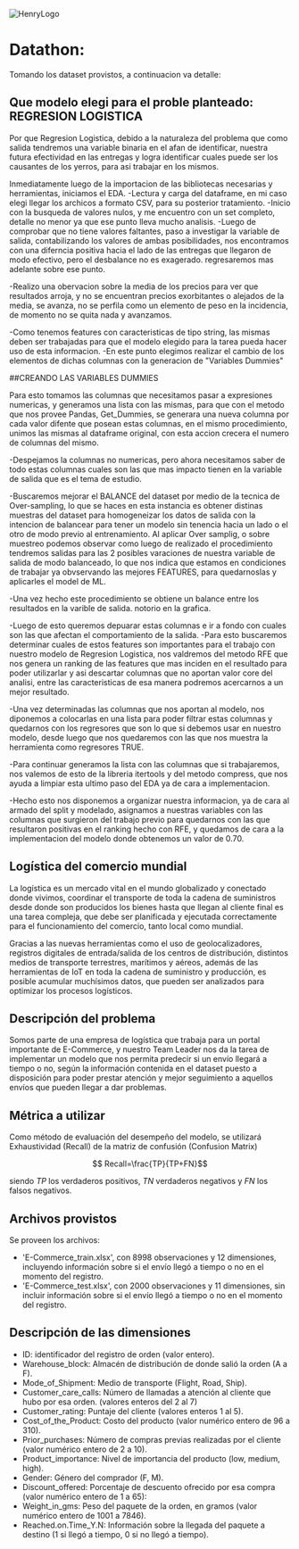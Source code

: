 ![HenryLogo](https://d31uz8lwfmyn8g.cloudfront.net/Assets/logo-henry-white-lg.png)

# Datathon: 

 Tomando los dataset provistos, a continuacion va detalle:

 ## Que modelo elegi para el proble planteado: REGRESION LOGISTICA
 
 Por que Regresion Logistica, debido a la naturaleza del problema que como salida tendremos una variable binaria en el afan de identificar, nuestra futura efectividad en las entregas y logra identificar cuales puede ser  los causantes de los yerros, para asi trabajar en los mismos.

 Inmediatamente luego de la importacion de las bibliotecas necesarias y herramientas, iniciamos el EDA.
 -Lectura y carga del dataframe, en mi caso elegi llegar los archicos a formato CSV, para su posterior tratamiento.
 -Inicio con la busqueda de valores nulos, y me encuentro con un set completo, detalle no menor ya que ese punto lleva mucho analisis.
 -Luego de comprobar que no tiene valores faltantes, paso a investigar la variable de salida, contabilizando los valores de ambas posibilidades, nos encontramos con una diferncia positiva hacia el lado de las entregas que llegaron de modo efectivo, pero el desbalance no es exagerado.
 regresaremos mas adelante sobre ese punto.
 
 -Realizo una obervacion sobre la media de los precios para ver que resultados arroja, y no se encuentran precios exorbitantes o alejados de la media, se avanza, no se perfila como un elemento de peso en la incidencia, de momento no se quita nada y avanzamos.
 
 -Como tenemos features con caracteristicas de tipo string, las mismas deben ser trabajadas para que el modelo elegido para la tarea pueda hacer uso de esta informacion.
 -En este punto elegimos realizar el cambio de los elementos de dichas columnas con la generacion de "Variables Dummies"

 ##CREANDO LAS VARIABLES DUMMIES

 Para esto tomamos las columnas que necesitamos pasar a expresiones numericas, y generamos una lista con las mismas, para que con el metodo que nos provee Pandas, Get_Dummies, se generara una nueva columna por cada valor difente que posean estas columnas, en el mismo procedimiento, unimos las mismas al dataframe original, con esta accion crecera el numero de columnas del mismo.

 -Despejamos la columnas no numericas, pero ahora necesitamos saber de todo estas columnas cuales son las que mas impacto tienen en la variable de salida que es el tema de estudio.

 -Buscaremos mejorar el BALANCE del dataset por medio de la tecnica de Over-sampling, lo que se haces en esta instancia es obtener distinas muestras del dataset para homogeneizar los datos de salida con la intencion de balancear para tener un modelo sin tenencia hacia un lado o el otro de modo previo al entrenamiento. Al aplicar Over samplig, o sobre muestreo podemos observar como luego de realizado el procedimiento tendremos salidas para las 2 posibles varaciones de nuestra variable de salida de modo balanceado, lo que nos indica que estamos en condiciones de trabajar ya obvservando las mejores FEATURES,  para quedarnoslas y aplicarles el model de ML.

 -Una vez hecho este procedimiento se obtiene un balance entre los resultados en la varible de salida. notorio en la grafica.

 -Luego de esto queremos depuarar estas columnas e ir a fondo con cuales son las que afectan el comportamiento de la salida.
 -Para esto buscaremos determinar cuales de estos features son importantes para el trabajo con nuestro modelo de Regresion Logistica, nos valdremos del metodo RFE que nos genera un ranking de las features que mas inciden en el resultado para poder utilizarlar y asi descartar columnas que no aportan valor core del analisi, entre las caracteristicas de esa manera podremos acercarnos a un mejor resultado.

 -Una vez determinadas las columnas que nos aportan al modelo, nos diponemos a colocarlas en una lista para poder filtrar estas columnas y quedarnos con los regresores que son lo que si debemos usar en nuestro modelo, desde luego que nos quedaremos con las que nos muestra la herramienta como regresores TRUE.

 -Para continuar generamos la lista con las columnas que si trabajaremos, nos valemos de esto de la libreria itertools y del metodo compress, que nos ayuda a limpiar esta ultimo paso del EDA ya de cara a implementacion.

 -Hecho esto nos disponemos a organizar nuestra informacion, ya de cara al armado del split y modelado, asignamos a  nuestras variables con las columnas que surgieron del trabajo previo para quedarnos con las que resultaron positivas en el ranking hecho con RFE, y quedamos de cara a la implementacion del modelo donde obtenemos un valor de 0.70.

 
## Logística del comercio mundial

La logística es un mercado vital en el mundo globalizado y conectado donde vivimos, coordinar el transporte de toda la cadena de suministros desde donde son producidos los bienes hasta que llegan al cliente final es una tarea compleja, que debe ser planificada y ejecutada correctamente para el funcionamiento del comercio, tanto local como mundial. 

Gracias a las nuevas herramientas como el uso de geolocalizadores, registros digitales de entrada/salida de los centros de distribución, distintos medios de transporte terrestres, marítimos y aéreos, además de las herramientas de IoT en toda la cadena de suministro y producción, es posible acumular muchísimos datos, que pueden ser analizados para optimizar los procesos logísticos.

## Descripción del problema

Somos parte de una empresa de logística que trabaja para un portal importante de E-Commerce, y nuestro Team Leader nos da la tarea de implementar un modelo que nos permita predecir si un envío llegará a tiempo o no, según la información contenida en el dataset puesto a disposición para poder prestar atención y mejor seguimiento a aquellos envíos que pueden llegar a dar problemas.

 
## Métrica a utilizar

Como método de evaluación del desempeño del modelo, se utilizará Exhaustividad (Recall) de la matriz de confusión (Confusion Matrix)

$$ Recall=\frac{TP}{TP+FN}$$

siendo $TP$ los verdaderos positivos, $TN$ verdaderos negativos y $FN$ los falsos negativos.

## Archivos provistos

Se proveen los archivos:
- 'E-Commerce_train.xlsx', con 8998 observaciones y 12 dimensiones, incluyendo información sobre si el envío llegó a tiempo o no en el momento del registro. 
- 'E-Commerce_test.xlsx', con 2000 observaciones y 11 dimensiones, sin incluir información sobre si el envío llegó a tiempo o no en el momento del registro.

## Descripción de las dimensiones

- ID: identificador del registro de orden (valor entero).
- Warehouse_block: Almacén de distribución de donde salió la orden (A a F).
- Mode_of_Shipment: Medio de transporte (Flight, Road, Ship).
- Customer_care_calls: Número de llamadas a atención al cliente que hubo por esa orden. (valores enteros del 2 al 7)
- Customer_rating: Puntaje del cliente (valores enteros 1 al 5).
- Cost_of_the_Product: Costo del producto (valor numérico entero de 96 a 310).
- Prior_purchases: Número de compras previas realizadas por el cliente (valor numérico entero de 2 a 10).
- Product_importance: Nivel de importancia del producto (low, medium, high).
- Gender: Género del comprador (F, M).
- Discount_offered: Porcentaje de descuento ofrecido por esa compra (valor numérico entero de 1 a 65):
- Weight_in_gms: Peso del paquete de la orden, en gramos (valor numérico entero de 1001 a 7846).
- Reached.on.Time_Y.N: Información sobre la llegada del paquete a destino (1 si llegó a tiempo, 0 si no llegó a tiempo).


 